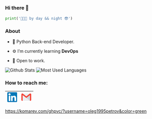 ### Hi there 👋

```python
print('👨🏻‍💻 by day && night 😎')
```

### About

- 🐍 Python Back-end Developer.

- ⚙️ I’m currently learning **DevOps** 

- 🏢 Open to work.

![Github Stats](https://github-readme-stats.vercel.app/api?username=oleg1995petrov&show_icons=true&title_color=fff&icon_color=79ff97&text_color=9f9f9f&bg_color=151515&count_private=true&include_all_commits=true&layout=compact)
![Most Used Languages](https://github-readme-stats.vercel.app/api/top-langs?username=oleg1995petrov&show_icons=true&title_color=fff&icon_color=79ff97&text_color=9f9f9f&bg_color=151515&hide=swift,scss&langs_count=10&layout=compact)

### How to reach me:

| [<img src="https://github.com/oleg1995petrov/oleg1995petrov/blob/master/Assets/Linkedin.svg" alt="Linkedin Logo" width="32">](https://in.linkedin.com/in/ventz/) | [<img src="https://github.com/oleg1995petrov/oleg1995petrov/blob/master/Assets/Gmail.svg" alt="Gmail logo" height="32">](mailto:oleg1995petrov@yandex.by)
|:---:|:---:|

https://komarev.com/ghpvc/?username=oleg1995petrov&color=green
